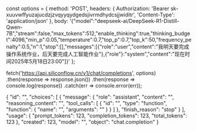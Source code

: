const options = {
  method: 'POST',
  headers: {
    Authorization: 'Bearer sk-xuuvwffyuzajucdzjzvqyyqydgedsjivrmdhydcsjjwiditr',
    'Content-Type': 'application/json'
  },
  body: '{"model":"deepseek-ai/DeepSeek-R1-Distill-Qwen-7B","stream":false,"max_tokens":512,"enable_thinking":true,"thinking_budget":4096,"min_p":0.05,"temperature":0.7,"top_p":0.7,"top_k":50,"frequency_penalty":0.5,"n":1,"stop":[],"messages":[{"role":"user","content":"我明天要完成操作系统作业，后天要完成人工智能作业"},{"role"}:"system","content":"现在时间2025年5月18日23:00"]}'
};

fetch('https://api.siliconflow.cn/v1/chat/completions', options)
  .then(response => response.json())
  .then(response => console.log(response))
  .catch(err => console.error(err));

{
  "id": "<string>",
  "choices": [
    {
      "message": {
        "role": "assistant",
        "content": "<string>",
        "reasoning_content": "<string>",
        "tool_calls": [
          {
            "id": "<string>",
            "type": "function",
            "function": {
              "name": "<string>",
              "arguments": "<string>"
            }
          }
        ]
      },
      "finish_reason": "stop"
    }
  ],
  "usage": {
    "prompt_tokens": 123,
    "completion_tokens": 123,
    "total_tokens": 123
  },
  "created": 123,
  "model": "<string>",
  "object": "chat.completion"
}